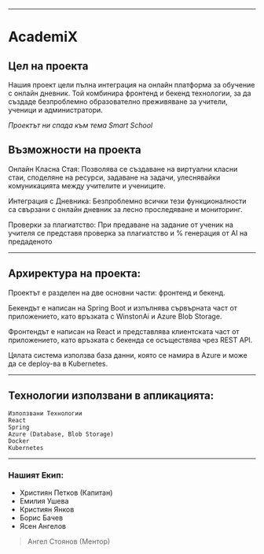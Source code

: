 -------------------------------------------------------------------------------------------------------------------------------------------------------------------------

# **AcademiX**

## Цел на проекта

Нашия проект цели пълна интеграция на онлайн платформа за обучение с онлайн дневник. Той комбинира фронтенд и бекенд технологии, за да създаде безпроблемно образователно преживяване за учители, ученици и администратори.

*Проектът ни спада към тема Smart School*

## Възможности на проекта
Онлайн Класна Стая: Позволява се създаване на виртуални класни стаи, споделяне на ресурси, задаване на задачи, улеснявайки комуникацията между учителите и учениците.

Интеграция с Дневника: Безпроблемно всички тези функционалности са свързани с онлайн дневник за лесно проследяване и мониторинг.

Проверки за плагиатство: При предаване на задание от ученик на учителя се представя проверка за плагиатство и % генерация от AI на предаденото

-------------------------------------------------------------------------------------------------------------------------------------------------------------------------

## Архиректура на проекта:

Проектът е разделен на две основни части: фронтенд и бекенд. 

Бекендът е написан на Spring Boot и изпълнява сървърната част от приложението, като връзката с WinstonAi и Azure Blob Storage.

Фронтендът е написан на React и представлява клиентската част от приложението, като връзката с бекенда се осъществява чрез REST API.

Цялата система използва база данни, която се намира в Azure и може да се deploy-ва в Kubernetes.

-------------------------------------------------------------------------------------------------------------------------------------------------------------------------

## Технологии използвани в апликацията:

``` 
Използвани Технологии
React
Spring
Azure (Database, Blob Storage)
Docker
Kubernetes
```

-------------------------------------------------------------------------------------------------------------------------------------------------------------------------


### Нашият Екип:
* Християн Петков (Капитан)
* Емилия Ушева
* Кристиян Янков 
* Борис Бачев
* Ясен Ангелов

> Ангел Стоянов (Ментор)
